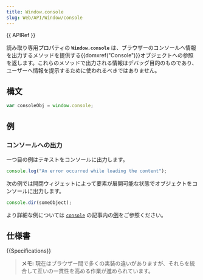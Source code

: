 ```yaml
---
title: Window.console
slug: Web/API/Window/console
---
```


{{ APIRef }}

読み取り専用プロパティの **`Window.console`** は、ブラウザーのコンソールへ情報を出力するメソッドを提供する{{domxref("Console")}}オブジェクトへの参照を返します。これらのメソッドで出力される情報はデバッグ目的のものであり、ユーザーへ情報を提示するために使われるべきではありません。

## 構文

```js
var consoleObj = window.console;
```

## 例

### コンソールへの出力

一つ目の例はテキストをコンソールに出力します。

```js
console.log("An error occurred while loading the content");
```

次の例では開閉ウィジェットによって要素が展開可能な状態でオブジェクトをコンソールに出力します。

```js
console.dir(someObject);
```

より詳細な例については [`console`](/ja/docs/Web/API/console) の記事内の[例](/ja/docs/Web/API/console#%E4%BE%8B)をご参照ください。

## 仕様書

{{Specifications}}

> **メモ:** 現在はブラウザー間で多くの実装の違いがありますが、それらを統合して互いの一貫性を高める作業が進められています。
